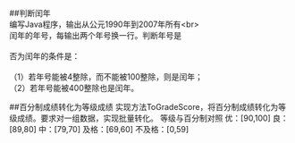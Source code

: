 ##判断闰年
  <br>编写Java程序，输出从公元1990年到2007年所有\<br>
  <br>闰年的年号，每输出两个年号换一行。判断年号是</br>
  <br>否为闰年的条件是：</br>
  <br>（1）若年号能被4整除，而不能被100整除，则是闰年；</br>
      （2）若年号能被400整除也是闰年。    
   
  
    
        
        
  ##百分制成绩转化为等级成绩
      实现方法ToGradeScore，将百分制成绩转化为等级成绩。要求对一组数据，实现批量转化。
      等级与百分制对照
      优：[90,100]
      良：[89,80]
      中：[79,70]
      及格：[69,60]
      不及格：[0,59]

            
                
                    
                    
